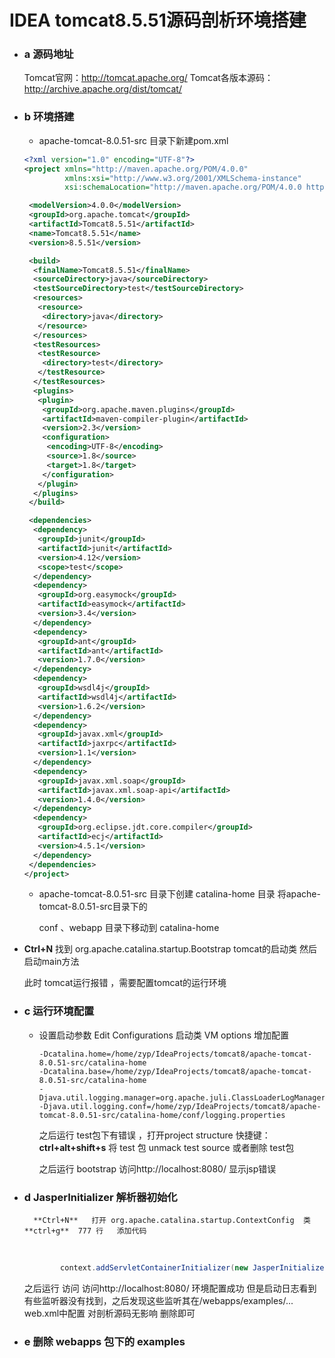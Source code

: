 # IDEA tomcat8.5.51源码剖析环境搭建





+ ### a    源码地址  
  
  Tomcat官网：http://tomcat.apache.org/
Tomcat各版本源码：http://archive.apache.org/dist/tomcat/
  
+ ### b  环境搭建

  - apache-tomcat-8.0.51-src 目录下新建pom.xml

  ```xml
  <?xml version="1.0" encoding="UTF-8"?>
  <project xmlns="http://maven.apache.org/POM/4.0.0"
           xmlns:xsi="http://www.w3.org/2001/XMLSchema-instance"
           xsi:schemaLocation="http://maven.apache.org/POM/4.0.0 http://maven.apache.org/xsd/maven-4.0.0.xsd">
  
   <modelVersion>4.0.0</modelVersion>
   <groupId>org.apache.tomcat</groupId>
   <artifactId>Tomcat8.5.51</artifactId>
   <name>Tomcat8.5.51</name>
   <version>8.5.51</version>
  
   <build>
    <finalName>Tomcat8.5.51</finalName>
    <sourceDirectory>java</sourceDirectory>
    <testSourceDirectory>test</testSourceDirectory>
    <resources>
     <resource>
      <directory>java</directory>
     </resource>
    </resources>
    <testResources>
     <testResource>
      <directory>test</directory>
     </testResource>
    </testResources>
    <plugins>
     <plugin>
      <groupId>org.apache.maven.plugins</groupId>
      <artifactId>maven-compiler-plugin</artifactId>
      <version>2.3</version>
      <configuration>
       <encoding>UTF-8</encoding>
       <source>1.8</source>
       <target>1.8</target>
      </configuration>
     </plugin>
    </plugins>
   </build>
  
   <dependencies>
    <dependency>
     <groupId>junit</groupId>
     <artifactId>junit</artifactId>
     <version>4.12</version>
     <scope>test</scope>
    </dependency>
    <dependency>
     <groupId>org.easymock</groupId>
     <artifactId>easymock</artifactId>
     <version>3.4</version>
    </dependency>
    <dependency>
     <groupId>ant</groupId>
     <artifactId>ant</artifactId>
     <version>1.7.0</version>
    </dependency>
    <dependency>
     <groupId>wsdl4j</groupId>
     <artifactId>wsdl4j</artifactId>
     <version>1.6.2</version>
    </dependency>
    <dependency>
     <groupId>javax.xml</groupId>
     <artifactId>jaxrpc</artifactId>
     <version>1.1</version>
    </dependency>
    <dependency>
     <groupId>javax.xml.soap</groupId>
     <artifactId>javax.xml.soap-api</artifactId>
     <version>1.4.0</version>
    </dependency>
    <dependency>
     <groupId>org.eclipse.jdt.core.compiler</groupId>
     <artifactId>ecj</artifactId>
     <version>4.5.1</version>
    </dependency>
   </dependencies>
  </project>
  
  ```

  - apache-tomcat-8.0.51-src 目录下创建 catalina-home 目录  将apache-tomcat-8.0.51-src目录下的

    conf  、webapp 目录下移动到  catalina-home
    
- **Ctrl+N** 找到 org.apache.catalina.startup.Bootstrap  tomcat的启动类  然后启动main方法
  
  此时  tomcat运行报错  ，需要配置tomcat的运行环境


+ ### c  运行环境配置

  * 设置启动参数   Edit Configurations  启动类 VM options 增加配置 

    ```properties
    -Dcatalina.home=/home/zyp/IdeaProjects/tomcat8/apache-tomcat-8.0.51-src/catalina-home
    -Dcatalina.base=/home/zyp/IdeaProjects/tomcat8/apache-tomcat-8.0.51-src/catalina-home
    -Djava.util.logging.manager=org.apache.juli.ClassLoaderLogManager
    -Djava.util.logging.conf=/home/zyp/IdeaProjects/tomcat8/apache-tomcat-8.0.51-src/catalina-home/conf/logging.properties
    ```

    之后运行  test包下有错误  ，打开project structure 快捷键：**ctrl+alt+shift+s**  将 test 包  unmack test source  或者删除 test包  

    之后运行 bootstrap  访问http://localhost:8080/   显示jsp错误

+ ### d   JasperInitializer 解析器初始化

    	**Ctrl+N**   打开 org.apache.catalina.startup.ContextConfig  类 **ctrl+g**  777 行   添加代码

  ​	 

  ```java
          context.addServletContainerInitializer(new JasperInitializer(),null);
  ```

  之后运行  访问 访问http://localhost:8080/   环境配置成功   但是启动日志看到 有些监听器没有找到，之后发现这些监听其在/webapps/examples/... web.xml中配置   对剖析源码无影响 删除即可

  

+ ### e   删除 webapps 包下的  examples